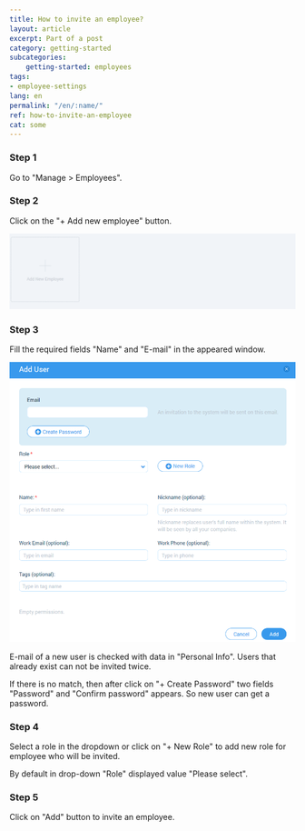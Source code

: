 ```yaml
---
title: How to invite an employee?
layout: article
excerpt: Part of a post
category: getting-started
subcategories:
    getting-started: employees
tags:
- employee-settings
lang: en
permalink: "/en/:name/"
ref: how-to-invite-an-employee
cat: some
---
```


### **Step 1**

Go to "Manage > Employees".

### **Step 2**

Click on the "+ Add new employee" button.

![How_to_invite_an_employee1](/assets/images/how_to_invite_an_employee1.png)

### **Step 3**

Fill the required fields "Name" and "E-mail" in the appeared window.

![How_to_invite_an_employee2](/assets/images/how_to_invite_an_employee2.png)

E-mail of a new user is checked with data in "Personal Info". Users that already exist can not be invited twice.

If there is no match, then after click on "+ Create Password" two fields "Password" and "Confirm password" appears. So new user can get a password.

### **Step 4**

Select a role in the dropdown or click on "+ New Role" to add new role for employee who will be invited.

By default in drop-down "Role" displayed value "Please select".

### **Step 5**

Click on "Add" button to invite an employee.